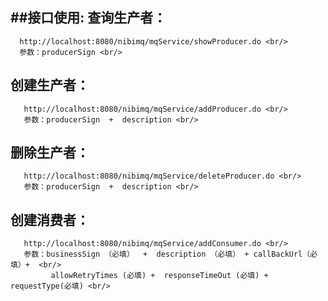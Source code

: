 ##接口使用:
  查询生产者：
  ----------
      http://localhost:8080/nibimq/mqService/showProducer.do <br/>
      参数：producerSign <br/>
  创建生产者：
  ----------
       http://localhost:8080/nibimq/mqService/addProducer.do <br/>
       参数：producerSign  +  description <br/>
  删除生产者：
  ----------
       http://localhost:8080/nibimq/mqService/deleteProducer.do <br/>
       参数：producerSign  +  description <br/>
  创建消费者：
  ----------
       http://localhost:8080/nibimq/mqService/addConsumer.do <br/>
       参数：businessSign （必填）  +  description （必填） + callBackUrl（必填）+  <br/>
             allowRetryTimes (必填) +  responseTimeOut (必填) + requestType(必填) <br/>
